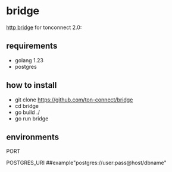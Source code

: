 # bridge
[http bridge](https://github.com/ton-connect/docs/blob/main/bridge.md) for tonconnect 2.0:

## requirements
- golang 1.23
- postgres

## how to  install
- git clone https://github.com/ton-connect/bridge
- cd bridge
- go build ./ 
- go run bridge

## environments
PORT

POSTGRES_URI ##example"postgres://user:pass@host/dbname"
